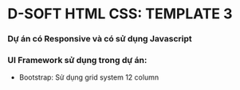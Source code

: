 # D-SOFT HTML CSS: TEMPLATE 3

### Dự án có Responsive và có sử dụng Javascript

### UI Framework sử dụng trong dự án:

- Bootstrap: Sử dụng grid system 12 column
